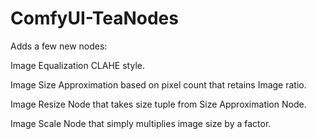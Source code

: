 # ComfyUI-TeaNodes

Adds a few new nodes:

Image Equalization CLAHE style.

Image Size Approximation based on pixel count that retains Image ratio.

Image Resize Node that takes size tuple from Size Approximation Node.

Image Scale Node that simply multiplies image size by a factor.